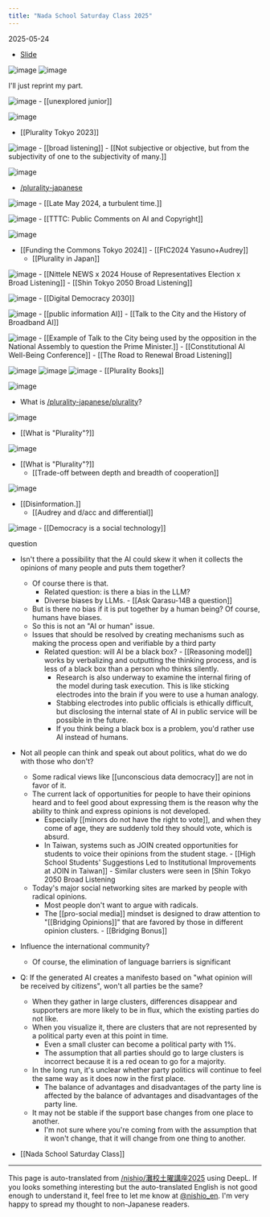 ```yaml
---
title: "Nada School Saturday Class 2025"
---
```


2025-05-24
- [Slide](https://docs.google.com/presentation/d/1xEiw6PX6M4X_OjqRF9dhySVeVCdDLCLf-E_LEGqDykw/edit?usp=sharing)

![image](https://gyazo.com/43c952a7f0f8fafb60a2a9b4e671a7ae/thumb/1000)
![image](https://gyazo.com/2a3c6605e8ecdc90b564dcf8daaea242/thumb/1000)


I'll just reprint my part.

![image](https://gyazo.com/5ca2f96d27bcc44530548a7baf8a55c7/thumb/1000)
    - [[unexplored junior]]

![image](https://gyazo.com/ca71021c4f240dac8e3b1ba22660c203/thumb/1000)
- [[Plurality Tokyo 2023]]

![image](https://gyazo.com/61688742f2bbdb577df4d3320577357e/thumb/1000)
    - [[broad listening]]
    - [[Not subjective or objective, but from the subjectivity of one to the subjectivity of many.]]

![image](https://gyazo.com/5b0306c62c00c02873809829186e4ee1/thumb/1000)
- [/plurality-japanese](https://scrapbox.io/plurality-japanese)

![image](https://gyazo.com/558069a4c9bb07e054274955c61479c5/thumb/1000)
    - [[Late May 2024, a turbulent time.]]

![image](https://gyazo.com/7f49dd2fce2f19a7460fed35aecdd434/thumb/1000)
    - [[TTTC: Public Comments on AI and Copyright]]

![image](https://gyazo.com/157295ad87669435b6eee0e7ef268499/thumb/1000)
- [[Funding the Commons Tokyo 2024]]
        - [[FtC2024 Yasuno+Audrey]]
    - [[Plurality in Japan]]

![image](https://gyazo.com/3ceb5c9d20f1ef364bdd07c797b6eb0e/thumb/1000)
    - [[Nittele NEWS x 2024 House of Representatives Election x Broad Listening]]
    - [[Shin Tokyo 2050 Broad Listening]]

![image](https://gyazo.com/02df5c5ebaab8415a215c8900b2aa276/thumb/1000)
    - [[Digital Democracy 2030]]

![image](https://gyazo.com/e472a026b531726dfc6d7be4ffb238a7/thumb/1000)
    - [[public information AI]]
        - [[Talk to the City and the History of Broadband AI]]

![image](https://gyazo.com/e696d2da41bca9d63dadccf31e508bda/thumb/1000)
    - [[Example of Talk to the City being used by the opposition in the National Assembly to question the Prime Minister.]]
    - [[Constitutional AI Well-Being Conference]]
    - [[The Road to Renewal Broad Listening]]

![image](https://gyazo.com/2138949daacfd7b08383daecce2b1656/thumb/1000)
![image](https://gyazo.com/802b6ebe62f16fa089bc6f92002eec9a/thumb/1000)
![image](https://gyazo.com/a6980af8ca3a75b9fec33e67b16a4f4e/thumb/1000)
    - [[Plurality Books]]

![image](https://gyazo.com/c2feb3a23fccf9c6b81a909de30c3008/thumb/1000)
- What is [/plurality-japanese/plurality](https://scrapbox.io/plurality-japanese/plurality)?

![image](https://gyazo.com/9a6ad6afaa929a7e4cd2329f4e60f9aa/thumb/1000)
- [[What is "Plurality"?]]

![image](https://gyazo.com/ccc9759dad53e71a9a69caf81f3863bf/thumb/1000)
- [[What is "Plurality"?]]
    - [[Trade-off between depth and breadth of cooperation]]

![image](https://gyazo.com/2a213a0a7e0c1c8615b2ff3a0cf36f9c/thumb/1000)
- [[Disinformation.]]
    - [[Audrey and d/acc and differential]]

![image](https://gyazo.com/e29e794bd7b4b81bdcfe8b86c8d36fc6/thumb/1000)
    - [[Democracy is a social technology]]


question
- Isn't there a possibility that the AI could skew it when it collects the opinions of many people and puts them together?
    - Of course there is that.
        - Related question: is there a bias in the LLM?
        - Diverse biases by LLMs.
                - [[Ask Qarasu-14B a question]]
    - But is there no bias if it is put together by a human being? Of course, humans have biases.
    - So this is not an "AI or human" issue.
    - Issues that should be resolved by creating mechanisms such as making the process open and verifiable by a third party
        - Related question: will AI be a black box?
                - [[Reasoning model]] works by verbalizing and outputting the thinking process, and is less of a black box than a person who thinks silently.
            - Research is also underway to examine the internal firing of the model during task execution. This is like sticking electrodes into the brain if you were to use a human analogy.
            - Stabbing electrodes into public officials is ethically difficult, but disclosing the internal state of AI in public service will be possible in the future.
            - If you think being a black box is a problem, you'd rather use AI instead of humans.
- Not all people can think and speak out about politics, what do we do with those who don't?
    - Some radical views like [[unconscious data democracy]] are not in favor of it.
    - The current lack of opportunities for people to have their opinions heard and to feel good about expressing them is the reason why the ability to think and express opinions is not developed.
        - Especially [[minors do not have the right to vote]], and when they come of age, they are suddenly told they should vote, which is absurd.
        - In Taiwan, systems such as JOIN created opportunities for students to voice their opinions from the student stage.
                - [[High School Students' Suggestions Led to Institutional Improvements at JOIN in Taiwan]]
                - Similar clusters were seen in [Shin Tokyo 2050 Broad Listening
    - Today's major social networking sites are marked by people with radical opinions.
        - Most people don't want to argue with radicals.
        - The [[pro-social media]] mindset is designed to draw attention to "[[Bridging Opinions]]" that are favored by those in different opinion clusters.
                - [[Bridging Bonus]]
- Influence the international community?
    - Of course, the elimination of language barriers is significant
- Q: If the generated AI creates a manifesto based on "what opinion will be received by citizens", won't all parties be the same?
    - When they gather in large clusters, differences disappear and supporters are more likely to be in flux, which the existing parties do not like.
    - When you visualize it, there are clusters that are not represented by a political party even at this point in time.
        - Even a small cluster can become a political party with 1%.
        - The assumption that all parties should go to large clusters is incorrect because it is a red ocean to go for a majority.
    - In the long run, it's unclear whether party politics will continue to feel the same way as it does now in the first place.
        - The balance of advantages and disadvantages of the party line is affected by the balance of advantages and disadvantages of the party line.
    - It may not be stable if the support base changes from one place to another.
        - I'm not sure where you're coming from with the assumption that it won't change, that it will change from one thing to another.

- [[Nada School Saturday Class]]

---
This page is auto-translated from [/nishio/灘校土曜講座2025](https://scrapbox.io/nishio/灘校土曜講座2025) using DeepL. If you looks something interesting but the auto-translated English is not good enough to understand it, feel free to let me know at [@nishio_en](https://twitter.com/nishio_en). I'm very happy to spread my thought to non-Japanese readers.